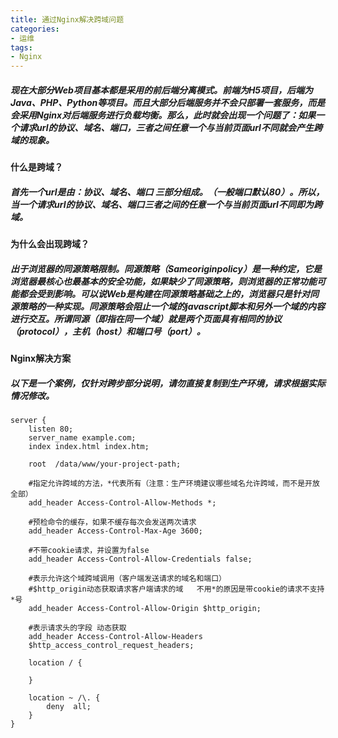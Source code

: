 ```yaml
---
title: 通过Nginx解决跨域问题
categories: 
- 运维
tags: 
- Nginx
---
```


##### 现在大部分Web项目基本都是采用的前后端分离模式。前端为H5项目，后端为Java、PHP、Python等项目。而且大部分后端服务并不会只部署一套服务，而是会采用Nginx对后端服务进行负载均衡。那么，此时就会出现一个问题了：如果一个请求url的协议、域名、端口，三者之间任意一个与当前页面url不同就会产生跨域的现象。
<!--more-->

#### 什么是跨域？

##### 首先一个url是由：协议、域名、端口 三部分组成。（一般端口默认80）。所以，当一个请求url的协议、域名、端口三者之间的任意一个与当前页面url不同即为跨域。

#### 为什么会出现跨域？

##### 出于浏览器的同源策略限制。同源策略（Sameoriginpolicy）是一种约定，它是浏览器最核心也最基本的安全功能，如果缺少了同源策略，则浏览器的正常功能可能都会受到影响。可以说Web是构建在同源策略基础之上的，浏览器只是针对同源策略的一种实现。同源策略会阻止一个域的javascript脚本和另外一个域的内容进行交互。所谓同源（即指在同一个域）就是两个页面具有相同的协议（protocol），主机（host）和端口号（port）。

#### Nginx解决方案

##### 以下是一个案例，仅针对跨步部分说明，请勿直接复制到生产环境，请求根据实际情况修改。

``` nginx
server {
    listen 80;
    server_name example.com;
    index index.html index.htm;

    root  /data/www/your-project-path;

    #指定允许跨域的方法，*代表所有（注意：生产环境建议哪些域名允许跨域，而不是开放全部）
    add_header Access-Control-Allow-Methods *;

    #预检命令的缓存，如果不缓存每次会发送两次请求
    add_header Access-Control-Max-Age 3600;

    #不带cookie请求，并设置为false
    add_header Access-Control-Allow-Credentials false;

    #表示允许这个域跨域调用（客户端发送请求的域名和端口）
    #$http_origin动态获取请求客户端请求的域   不用*的原因是带cookie的请求不支持*号
    add_header Access-Control-Allow-Origin $http_origin;

    #表示请求头的字段 动态获取
    add_header Access-Control-Allow-Headers
    $http_access_control_request_headers;
    
    location / {

    }

    location ~ /\. {
        deny  all;
    }
}
```